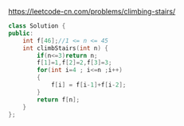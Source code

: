 https://leetcode-cn.com/problems/climbing-stairs/
```cpp
class Solution {
public:
    int f[46];//1 <= n <= 45
    int climbStairs(int n) {
        if(n<=3)return n;
        f[1]=1,f[2]=2,f[3]=3;
        for(int i=4 ; i<=n ;i++)
        {
            f[i] = f[i-1]+f[i-2];
        }
        return f[n];
    }
};
```
